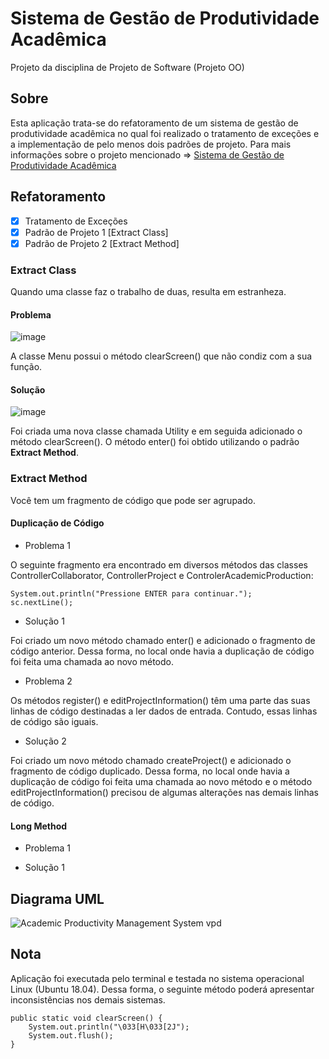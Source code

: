 # Sistema de Gestão de Produtividade Acadêmica

Projeto da disciplina de Projeto de Software (Projeto OO)

## Sobre

Esta aplicação trata-se do refatoramento de um sistema de gestão de produtividade acadêmica no qual foi realizado o tratamento de exceções e a implementação de pelo menos dois padrões de projeto.
Para mais informações sobre o projeto mencionado => [Sistema de Gestão de Produtividade Acadêmica](https://github.com/willieny/Academic_Productivity_Management_System)

## Refatoramento

- [x] Tratamento de Exceções
- [x] Padrão de Projeto 1 [Extract Class]
- [x] Padrão de Projeto 2 [Extract Method]

### Extract Class

Quando uma classe faz o trabalho de duas, resulta em estranheza.

#### Problema

![image](https://user-images.githubusercontent.com/32077255/104792467-509e1d00-577d-11eb-921e-0019c23dac04.png)

A classe Menu possui o método clearScreen() que não condiz com a sua função.

#### Solução

![image](https://user-images.githubusercontent.com/32077255/104792436-2c424080-577d-11eb-94d7-7fb83bc120e3.png)

Foi criada uma nova classe chamada Utility e em seguida adicionado o método clearScreen(). 
O método enter() foi obtido utilizando o padrão **Extract Method**.

### Extract Method

Você tem um fragmento de código que pode ser agrupado.

#### Duplicação de Código

- Problema 1

O seguinte fragmento era encontrado em diversos métodos das classes ControllerCollaborator, ControllerProject e ControlerAcademicProduction:

```
System.out.println("Pressione ENTER para continuar.");
sc.nextLine();
```

- Solução 1

Foi criado um novo método chamado enter() e adicionado o fragmento de código anterior. Dessa forma, no local onde havia a duplicação de código foi feita uma chamada ao novo método. 

- Problema 2

Os métodos register() e editProjectInformation() têm uma parte das suas linhas de código destinadas a ler dados de entrada. Contudo, essas linhas de código são iguais. 

- Solução 2

Foi criado um novo método chamado createProject() e adicionado o fragmento de código duplicado. Dessa forma, no local onde havia a duplicação de código foi feita uma chamada ao novo método e o método editProjectInformation() precisou de algumas alterações nas demais linhas de código. 

#### Long Method

- Problema 1

- Solução 1


## Diagrama UML

![Academic Productivity Management System vpd](https://user-images.githubusercontent.com/32077255/104078217-b4fc3200-51fb-11eb-8932-cf35df369e51.png)

## Nota

Aplicação foi executada pelo terminal e testada no sistema operacional Linux (Ubuntu 18.04). Dessa forma, o seguinte método poderá apresentar inconsistências nos demais sistemas.
```
public static void clearScreen() {
	System.out.println("\033[H\033[2J");
	System.out.flush();
}
